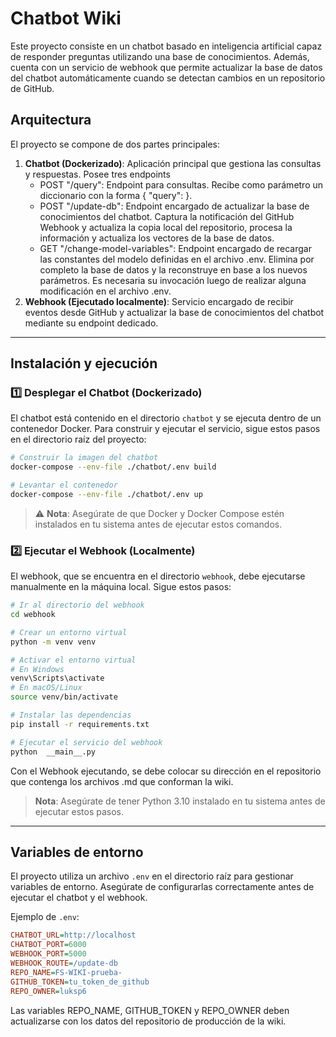 # Chatbot Wiki

Este proyecto consiste en un chatbot basado en inteligencia artificial capaz de responder preguntas utilizando una base de conocimientos. Además, cuenta con un servicio de webhook que permite actualizar la base de datos del chatbot automáticamente cuando se detectan cambios en un repositorio de GitHub.

## Arquitectura

El proyecto se compone de dos partes principales:

1. **Chatbot (Dockerizado)**: Aplicación principal que gestiona las consultas y respuestas. Posee tres endpoints
   * POST "/query": Endpoint para consultas. Recibe como parámetro un diccionario con la forma { "query": <CONSULTA> }.
   * POST "/update-db": Endpoint encargado de actualizar la base de conocimientos del chatbot. Captura la notificación del GitHub Webhook y actualiza la copia local del repositorio, procesa la información y actualiza los vectores de la base de datos.
   * GET "/change-model-variables": Endpoint encargado de recargar las constantes del modelo definidas en el archivo .env. Elimina por completo la base de datos y la reconstruye en base a los nuevos parámetros. Es necesaria su invocación luego de realizar alguna modificación en el archivo .env.
3. **Webhook (Ejecutado localmente)**: Servicio encargado de recibir eventos desde GitHub y actualizar la base de conocimientos del chatbot mediante su endpoint dedicado.

---

## Instalación y ejecución

### 1️⃣ **Desplegar el Chatbot (Dockerizado)**
El chatbot está contenido en el directorio `chatbot` y se ejecuta dentro de un contenedor Docker. Para construir y ejecutar el servicio, sigue estos pasos en el directorio raíz del proyecto:

```sh
# Construir la imagen del chatbot
docker-compose --env-file ./chatbot/.env build

# Levantar el contenedor
docker-compose --env-file ./chatbot/.env up
```

> ⚠️ **Nota**: Asegúrate de que Docker y Docker Compose estén instalados en tu sistema antes de ejecutar estos comandos.


### 2️⃣ **Ejecutar el Webhook (Localmente)**
El webhook, que se encuentra en el directorio `webhook`, debe ejecutarse manualmente en la máquina local. Sigue estos pasos:

```sh
# Ir al directorio del webhook
cd webhook

# Crear un entorno virtual
python -m venv venv

# Activar el entorno virtual
# En Windows
venv\Scripts\activate
# En macOS/Linux
source venv/bin/activate

# Instalar las dependencias
pip install -r requirements.txt

# Ejecutar el servicio del webhook
python  __main__.py
```

Con el Webhook ejecutando, se debe colocar su dirección en el repositorio que contenga los archivos .md que conforman la wiki.

> **Nota**: Asegúrate de tener Python 3.10 instalado en tu sistema antes de ejecutar estos pasos.

---

## Variables de entorno

El proyecto utiliza un archivo `.env` en el directorio raíz para gestionar variables de entorno. Asegúrate de configurarlas correctamente antes de ejecutar el chatbot y el webhook.

Ejemplo de `.env`:
```ini
CHATBOT_URL=http://localhost
CHATBOT_PORT=6000
WEBHOOK_PORT=5000
WEBHOOK_ROUTE=/update-db
REPO_NAME=FS-WIKI-prueba-
GITHUB_TOKEN=tu_token_de_github
REPO_OWNER=luksp6
```

Las variables REPO_NAME, GITHUB_TOKEN y REPO_OWNER deben actualizarse con los datos del repositorio de producción de la wiki. 


